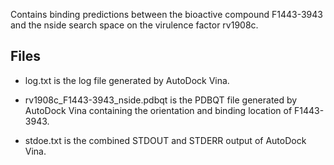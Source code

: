 Contains binding predictions between the bioactive compound F1443-3943 and the nside search space on the virulence factor rv1908c.

## Files

- log.txt is the log file generated by AutoDock Vina.

- rv1908c_F1443-3943_nside.pdbqt is the PDBQT file generated by AutoDock Vina containing the orientation and binding location of F1443-3943.

- stdoe.txt is the combined STDOUT and STDERR output of AutoDock Vina.

